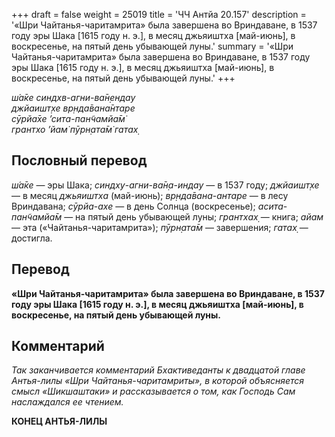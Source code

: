 +++
draft = false
weight = 25019
title = 'ЧЧ Антйа 20.157'
description = '«Шри Чайтанья-чаритамрита» была завершена во Вриндаване, в 1537 году эры Шака [1615 году н. э.], в месяц джьяиштха [май-июнь], в воскресенье, на пятый день убывающей луны.'
summary = '«Шри Чайтанья-чаритамрита» была завершена во Вриндаване, в 1537 году эры Шака [1615 году н. э.], в месяц джьяиштха [май-июнь], в воскресенье, на пятый день убывающей луны.'
+++

_ш́а̄ке синдхв-агни-ва̄н̣ендау  
джйаишт̣хе вр̣нда̄вана̄нтаре  
сӯрйа̄хе ’сита-пан̃чамйа̄м̇  
грантхо ’йам̇ пӯрн̣ата̄м̇ гатах̣_

## Пословный перевод

_ш́а̄ке_ — эры Шака; _синдху_\-_агни_\-_ва̄н̣а_\-_индау_ — в 1537 году; _джйаишт̣хе_ — в месяц _джьяиштха_ (май-июнь); _вр̣нда̄вана_\-_антаре_ — в лесу Вриндавана; _сӯрйа_\-_ахе_ — в день Солнца (воскресенье); _асита_\-_пан̃чамйа̄м_ — на пятый день убывающей луны; _грантхах̣_ — книга; _айам_ — эта («Чайтанья-чаритамрита»); _пӯрн̣ата̄м_ — завершения; _гатах̣_ — достигла.

## Перевод

**«Шри Чайтанья-чаритамрита» была завершена во Вриндаване, в 1537 году эры Шака \[1615 году н. э.\], в месяц джьяиштха \[май-июнь\], в воскресенье, на пятый день убывающей луны.**

## Комментарий

_Так заканчивается комментарий Бхактиведанты к двадцатой главе Антья-лилы «Шри Чайтанья-чаритамриты», в которой объясняется смысл «Шикшаштаки» и рассказывается о том, как Господь Сам наслаждался ее чтением._

**КОНЕЦ АНТЬЯ-ЛИЛЫ**
